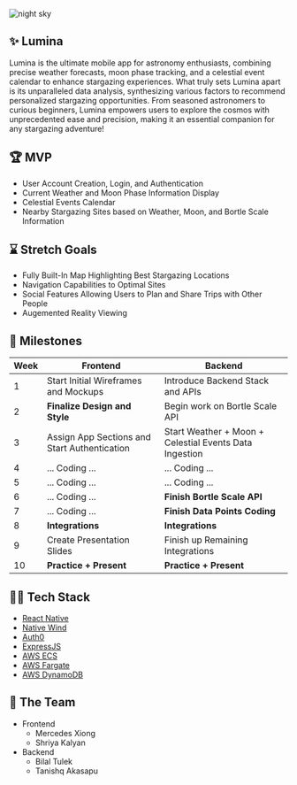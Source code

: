 ![night sky](https://github.com/acm-projects/Lumina/blob/main/stars2.jpg?raw=true)
## ✨ Lumina
Lumina is the ultimate mobile app for astronomy enthusiasts, combining precise weather forecasts, moon phase tracking, and a celestial event calendar to enhance stargazing experiences. What truly sets Lumina apart is its unparalleled data analysis, synthesizing various factors to recommend personalized stargazing opportunities. From seasoned astronomers to curious beginners, Lumina empowers users to explore the cosmos with unprecedented ease and precision, making it an essential companion for any stargazing adventure!

## 🏆 MVP
+ User Account Creation, Login, and Authentication
+ Current Weather and Moon Phase Information Display
+ Celestial Events Calendar
+ Nearby Stargazing Sites based on Weather, Moon, and Bortle Scale Information

## ⌛ Stretch Goals
+ Fully Built-In Map Highlighting Best Stargazing Locations
+ Navigation Capabilities to Optimal Sites
+ Social Features Allowing Users to Plan and Share Trips with Other People
+ Augemented Reality Viewing

## 📅 Milestones
| Week | Frontend | Backend |
|--- | --- | --- |
|1| Start Initial Wireframes and Mockups| Introduce Backend Stack and APIs|
|2| **Finalize Design and Style**| Begin work on Bortle Scale API |
|3| Assign App Sections and Start Authentication | Start Weather + Moon + Celestial Events Data Ingestion|
|4| ... Coding ... |... Coding ... |
|5| ... Coding ... |... Coding ... |
|6| ... Coding ... |**Finish Bortle Scale API** |
|7| ... Coding ... | **Finish Data Points Coding** |
|8| **Integrations** | **Integrations** |
|9| Create Presentation Slides | Finish up Remaining Integrations |
|10| **Practice + Present** | **Practice + Present** |

## 👨‍💻 Tech Stack
+ [React Native](https://www.youtube.com/watch?v=0-S5a0eXPoc&t=878s)
+ [Native Wind](https://www.nativewind.dev/)
+ [Auth0](https://auth0.com/docs/quickstart/native/react-native/00-login) 
+ [ExpressJS](https://www.youtube.com/watch?v=SccSCuHhOw0&t=1776s)
+ [AWS ECS](https://www.youtube.com/watch?v=I9VAMGEjW-Q)
+ [AWS Fargate](https://www.youtube.com/watch?v=yi22xrvPnPk)
+ [AWS DynamoDB](https://www.youtube.com/watch?v=2k2GINpO308)

## 🤝 The Team
+ Frontend
  + Mercedes Xiong
  + Shriya Kalyan
+ Backend
  + Bilal Tulek
  + Tanishq Akasapu
